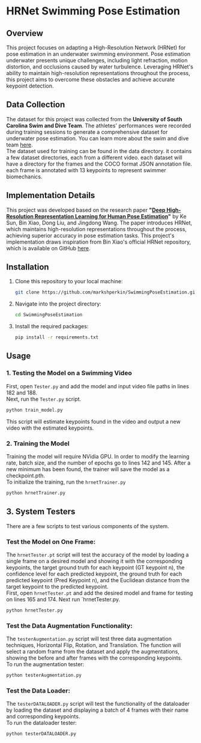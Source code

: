 # HRNet Swimming Pose Estimation

## Overview
This project focuses on adapting a High-Resolution Network (HRNet) for pose estimation in an underwater swimming environment. Pose estimation underwater presents unique challenges, including light refraction, motion distortion, and occlusions caused by water turbulence. 
Leveraging HRNet's ability to maintain high-resolution representations throughout the process, this project aims to overcome these obstacles and achieve accurate keypoint detection.

## Data Collection
The dataset for this project was collected from the **University of South Carolina Swim and Dive Team**. The athletes' performances were recorded during training sessions to generate a comprehensive dataset for underwater pose estimation. 
You can learn more about the swim and dive team [here](https://gamecocksonline.com/sports/swimming/).
<br>The dataset used for training can be found in the data directory. it contains a few dataset directories, each from a different video. each dataset will have a directory for the frames and the COCO format JSON annotation file.
each frame is annotated with 13 keypoints to represent swimmer biomechanics.


## Implementation Details

This project was developed based on the research paper **"[Deep High-Resolution Representation Learning for Human Pose Estimation](https://openaccess.thecvf.com/content_CVPR_2019/papers/Sun_Deep_High-Resolution_Representation_Learning_for_Human_Pose_Estimation_CVPR_2019_paper.pdf)"** 
by Ke Sun, Bin Xiao, Dong Liu, and Jingdong Wang. The paper introduces HRNet, which maintains high-resolution representations throughout the process, achieving superior accuracy in pose estimation tasks.
This project's implementation draws inspiration from Bin Xiao's official HRNet repository, which is available on GitHub [here](https://github.com/leoxiaobin/deep-high-resolution-net.pytorch?tab=readme-ov-file).

## Installation

1. Clone this repository to your local machine:
    ```bash
    git clone https://github.com/markshperkin/SwimmingPoseEstimation.git
    ```

2. Navigate into the project directory:
    ```bash
    cd SwimmingPoseEstimation
    ```

3. Install the required packages:
    ```bash
    pip install -r requirements.txt
    ```

## Usage

### 1. Testing the Model on a Swimming Video

First, open `Tester.py` and add the model and input video file paths in lines 182 and 188. <br>Next, run the `Tester.py` script. 
```bash
python train_model.py
```
This script will estimate keypoints found in the video and output a new video with the estimated keypoints.

### 2. Training the Model

Training the model will require NVidia GPU. In order to modify the learning rate, batch size, and the number of epochs go to lines 142 and 145. After a new minimum has been found, the trainer will save the model as a checkpoint.pth.
<br> To initialize the training, run the `hrnetTrainer.py`
```bash
python hrnetTrainer.py
```
## 3. System Testers
There are a few scripts to test various components of the system.
### Test the Model on One Frame:
The `hrnetTester.pt` script will test the accuracy of the model by loading a single frame on a desired model and showing it with the corresponding keypoints, the target ground truth for each keypoint (GT keypoint n), the confidence level for each predicted keypoint, 
the ground truth for each predicted keypoint (Pred Keypoint n), and the Euclidean distance from the target keypoint to the predicted keypoint.
<br>First, open `hrnetTester.pt` and add the desired model and frame for testing on lines 165 and 174. Next run `hrnetTester.py.
```bash
python hrnetTester.py
```
### Test the Data Augmentation Functionality:
The `testerAugmentation.py` script will test three data augmentation techniques, Horizontal Flip, Rotation, and Translation. The function will select a random frame from the dataset and apply the augmentations, showing the before and after frames with the corresponding keypoints.
<br> To run the augmentation tester:
```bash
python testerAugmentation.py
```
### Test the Data Loader:
The `testerDATALOADER.py` script will test the functionality of the dataloader by loading the dataset and displaying a batch of 4 frames with their name and corresponding keypoints.
<br> To run the dataloader tester:
```bash
python testerDATALOADER.py
```

